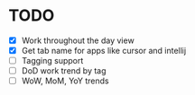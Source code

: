 # TODO

- [x] Work throughout the day view
- [x] Get tab name for apps like cursor and intellij
- [ ] Tagging support
- [ ] DoD work trend by tag
- [ ] WoW, MoM, YoY trends